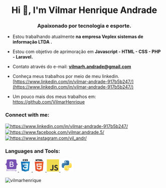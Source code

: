 <h1 align="center">Hi 👋, I'm Vilmar Henrique Andrade</h1>
<h3 align="center">Apaixonado por tecnologia e esporte.</h3>

- Estou trabalhando atualmente **na empresa Veplex sistemas de informação LTDA .**

- Estou com objetivo de aprimoração em **Javascript - HTML - CSS - PHP - Laravel.**

- Contato através do e-mail: **vilmarh.andrade@gmail.com**

- Conheça meus trabalhos por meio de meu linkedin. [https://www.linkedin.com/in/vilmar-andrade-917b5b247/](https://www.linkedin.com/in/vilmar-andrade-917b5b247/)

- Um pouco mais dos meus trabalhos em: https://github.com/VilmarHenrique

<h3 align="left">Connect with me:</h3>
<p align="left">
<a href="https://linkedin.com/in/https://www.linkedin.com/in/vilmar-andrade-917b5b247/" target="blank"><img align="center" src="https://raw.githubusercontent.com/rahuldkjain/github-profile-readme-generator/master/src/images/icons/Social/linked-in-alt.svg" alt="https://www.linkedin.com/in/vilmar-andrade-917b5b247/" height="30" width="40" /></a>
<a href="https://fb.com/https://www.facebook.com/vilmar.andrade.5/" target="blank"><img align="center" src="https://raw.githubusercontent.com/rahuldkjain/github-profile-readme-generator/master/src/images/icons/Social/facebook.svg" alt="https://www.facebook.com/vilmar.andrade.5/" height="30" width="40" /></a>
<a href="https://instagram.com/https://www.instagram.com/vil_andr/" target="blank"><img align="center" src="https://raw.githubusercontent.com/rahuldkjain/github-profile-readme-generator/master/src/images/icons/Social/instagram.svg" alt="https://www.instagram.com/vil_andr/" height="30" width="40" /></a>
</p>

<h3 align="left">Languages and Tools:</h3>
<p align="left"> <a href="https://getbootstrap.com" target="_blank" rel="noreferrer"> <img src="https://raw.githubusercontent.com/devicons/devicon/master/icons/bootstrap/bootstrap-plain-wordmark.svg" alt="bootstrap" width="40" height="40"/> </a> <a href="https://www.w3schools.com/css/" target="_blank" rel="noreferrer"> <img src="https://raw.githubusercontent.com/devicons/devicon/master/icons/css3/css3-original-wordmark.svg" alt="css3" width="40" height="40"/> </a> <a href="https://www.w3.org/html/" target="_blank" rel="noreferrer"> <img src="https://raw.githubusercontent.com/devicons/devicon/master/icons/html5/html5-original-wordmark.svg" alt="html5" width="40" height="40"/> </a> <a href="https://developer.mozilla.org/en-US/docs/Web/JavaScript" target="_blank" rel="noreferrer"> <img src="https://raw.githubusercontent.com/devicons/devicon/master/icons/javascript/javascript-original.svg" alt="javascript" width="40" height="40"/> </a> <a href="https://www.python.org" target="_blank" rel="noreferrer"> <img src="https://raw.githubusercontent.com/devicons/devicon/master/icons/python/python-original.svg" alt="python" width="40" height="40"/> </a> </p>

<p><img align="center" src="https://github-readme-stats.vercel.app/api/top-langs?username=vilmarhenrique&show_icons=true&locale=en&layout=compact" alt="vilmarhenrique" /></p>


